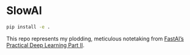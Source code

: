 # SlowAI

```sh
pip install -e .
```

This repo represents my plodding, meticulous notetaking from [FastAI’s
Practical Deep Learning Part II](https://course.fast.ai).
